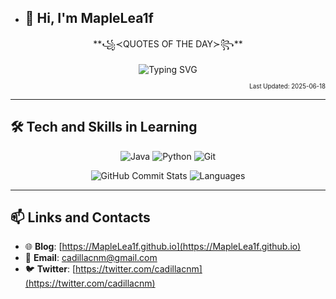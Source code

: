 - ## 👋 Hi, I'm MapleLea1f


<div align="center">
**꧁≺QUOTES OF THE DAY≻꧂**

![Typing SVG](https://readme-typing-svg.herokuapp.com?font=Fira+Code&weight=600&width=1000&&height=40&duration=800&pause=1200&color=7C5DF7&background=FFFFFF00&center=true&vCenter=true&width=600&lines=%3B%22Even%20if%20it%27s%20just%20for%20a%20moment%2C%20%3BI%20want%20to%20hold%20on%20to%20this%20warmth...%20%3Band%20never%20let%20go.%22%3B---%20Ushio%20Kofune%20%E3%80%8CSummer%20Time%20Rendering%E3%80%8D%3B%3B%22Programs%20must%20be%20written%20for%20people%20to%20read%2C%20%3Band%20only%20incidentally%20for%20machines%20to%20execute.%22%3B---%20Harold%20Abelson%20%E3%80%8CCo-author%20of%20SICP%E3%80%8D%3B;)
</div>

<p align="right">
  <sub><sub>
    Last Updated: 2025-06-18
  </sub></sub>
</p>

---

  ## 🛠 Tech and Skills in Learning
  <div align="center">
  

  ![Java](https://img.shields.io/badge/-Java-007396?style=flat&logo=java&logoColor=white)
  ![Python](https://img.shields.io/badge/-Python-3776AB?style=flat&logo=python&logoColor=white)
  ![Git](https://img.shields.io/badge/-Git-F05032?style=flat&logo=git&logoColor=white)

  ![GitHub Commit Stats](https://github-readme-stats.vercel.app/api?username=MapleLea1f&count_private=true&show_icons=true&hide_title=true&hide=prs&theme=tokyonight&card_width=300)
  ![Languages](https://github-readme-stats.vercel.app/api/top-langs/?username=MapleLea1f&layout=compact&theme=tokyonight&card_width=300&langs_count=4&hide=jupyter%20notebook)

  </div>

---

  ## 📫 Links and Contacts

  - 🌐 **Blog**: [https://MapleLea1f.github.io](https://MapleLea1f.github.io)
  - 📧 **Email**: [cadillacnm@gmail.com](mailto:cadillacnm@gmail.com)
  - 🐦 **Twitter**: [https://twitter.com/cadillacnm](https://twitter.com/cadillacnm)
